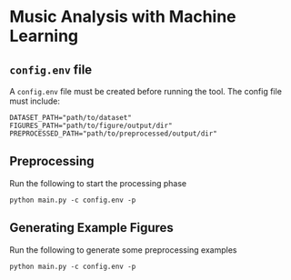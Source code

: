 # Music Analysis with Machine Learning

## `config.env` file 
A `config.env` file must be created before running the tool. The config file must include:

```dotenv
DATASET_PATH="path/to/dataset"
FIGURES_PATH="path/to/figure/output/dir"
PREPROCESSED_PATH="path/to/preprocessed/output/dir"
```

## Preprocessing
Run the following to start the processing phase
```pycon
python main.py -c config.env -p
```

## Generating Example Figures
Run the following to generate some preprocessing examples
```pycon
python main.py -c config.env -p
```